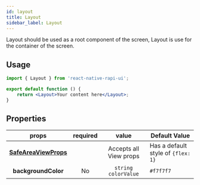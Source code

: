 ```yaml
---
id: layout
title: Layout
sidebar_label: Layout
---
```


Layout should be used as a root component of the screen, Layout is use for the container of the screen.

## Usage

```jsx
import { Layout } from 'react-native-rapi-ui';

export default function () {
	return <Layout>Your content here</Layout>;
}
```

## Properties

|                                           props                                            | required |         value          | Default Value                      |
| :----------------------------------------------------------------------------------------: | :------: | :--------------------: | ---------------------------------- |
| **[SafeAreaViewProps](https://github.com/th3rdwave/react-native-safe-area-context#props)** |          | Accepts all View props | Has a default style of `{flex: 1}` |
|                                    **backgroundColor**                                     |    No    | `string` `colorValue`  | `#f7f7f7`                          |
